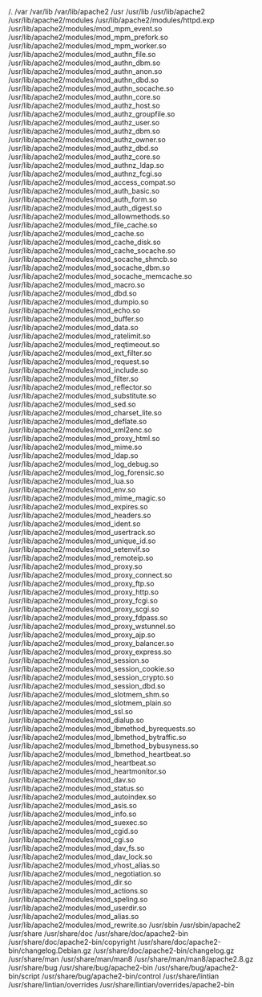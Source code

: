 /.
/var
/var/lib
/var/lib/apache2
/usr
/usr/lib
/usr/lib/apache2
/usr/lib/apache2/modules
/usr/lib/apache2/modules/httpd.exp
/usr/lib/apache2/modules/mod_mpm_event.so
/usr/lib/apache2/modules/mod_mpm_prefork.so
/usr/lib/apache2/modules/mod_mpm_worker.so
/usr/lib/apache2/modules/mod_authn_file.so
/usr/lib/apache2/modules/mod_authn_dbm.so
/usr/lib/apache2/modules/mod_authn_anon.so
/usr/lib/apache2/modules/mod_authn_dbd.so
/usr/lib/apache2/modules/mod_authn_socache.so
/usr/lib/apache2/modules/mod_authn_core.so
/usr/lib/apache2/modules/mod_authz_host.so
/usr/lib/apache2/modules/mod_authz_groupfile.so
/usr/lib/apache2/modules/mod_authz_user.so
/usr/lib/apache2/modules/mod_authz_dbm.so
/usr/lib/apache2/modules/mod_authz_owner.so
/usr/lib/apache2/modules/mod_authz_dbd.so
/usr/lib/apache2/modules/mod_authz_core.so
/usr/lib/apache2/modules/mod_authnz_ldap.so
/usr/lib/apache2/modules/mod_authnz_fcgi.so
/usr/lib/apache2/modules/mod_access_compat.so
/usr/lib/apache2/modules/mod_auth_basic.so
/usr/lib/apache2/modules/mod_auth_form.so
/usr/lib/apache2/modules/mod_auth_digest.so
/usr/lib/apache2/modules/mod_allowmethods.so
/usr/lib/apache2/modules/mod_file_cache.so
/usr/lib/apache2/modules/mod_cache.so
/usr/lib/apache2/modules/mod_cache_disk.so
/usr/lib/apache2/modules/mod_cache_socache.so
/usr/lib/apache2/modules/mod_socache_shmcb.so
/usr/lib/apache2/modules/mod_socache_dbm.so
/usr/lib/apache2/modules/mod_socache_memcache.so
/usr/lib/apache2/modules/mod_macro.so
/usr/lib/apache2/modules/mod_dbd.so
/usr/lib/apache2/modules/mod_dumpio.so
/usr/lib/apache2/modules/mod_echo.so
/usr/lib/apache2/modules/mod_buffer.so
/usr/lib/apache2/modules/mod_data.so
/usr/lib/apache2/modules/mod_ratelimit.so
/usr/lib/apache2/modules/mod_reqtimeout.so
/usr/lib/apache2/modules/mod_ext_filter.so
/usr/lib/apache2/modules/mod_request.so
/usr/lib/apache2/modules/mod_include.so
/usr/lib/apache2/modules/mod_filter.so
/usr/lib/apache2/modules/mod_reflector.so
/usr/lib/apache2/modules/mod_substitute.so
/usr/lib/apache2/modules/mod_sed.so
/usr/lib/apache2/modules/mod_charset_lite.so
/usr/lib/apache2/modules/mod_deflate.so
/usr/lib/apache2/modules/mod_xml2enc.so
/usr/lib/apache2/modules/mod_proxy_html.so
/usr/lib/apache2/modules/mod_mime.so
/usr/lib/apache2/modules/mod_ldap.so
/usr/lib/apache2/modules/mod_log_debug.so
/usr/lib/apache2/modules/mod_log_forensic.so
/usr/lib/apache2/modules/mod_lua.so
/usr/lib/apache2/modules/mod_env.so
/usr/lib/apache2/modules/mod_mime_magic.so
/usr/lib/apache2/modules/mod_expires.so
/usr/lib/apache2/modules/mod_headers.so
/usr/lib/apache2/modules/mod_ident.so
/usr/lib/apache2/modules/mod_usertrack.so
/usr/lib/apache2/modules/mod_unique_id.so
/usr/lib/apache2/modules/mod_setenvif.so
/usr/lib/apache2/modules/mod_remoteip.so
/usr/lib/apache2/modules/mod_proxy.so
/usr/lib/apache2/modules/mod_proxy_connect.so
/usr/lib/apache2/modules/mod_proxy_ftp.so
/usr/lib/apache2/modules/mod_proxy_http.so
/usr/lib/apache2/modules/mod_proxy_fcgi.so
/usr/lib/apache2/modules/mod_proxy_scgi.so
/usr/lib/apache2/modules/mod_proxy_fdpass.so
/usr/lib/apache2/modules/mod_proxy_wstunnel.so
/usr/lib/apache2/modules/mod_proxy_ajp.so
/usr/lib/apache2/modules/mod_proxy_balancer.so
/usr/lib/apache2/modules/mod_proxy_express.so
/usr/lib/apache2/modules/mod_session.so
/usr/lib/apache2/modules/mod_session_cookie.so
/usr/lib/apache2/modules/mod_session_crypto.so
/usr/lib/apache2/modules/mod_session_dbd.so
/usr/lib/apache2/modules/mod_slotmem_shm.so
/usr/lib/apache2/modules/mod_slotmem_plain.so
/usr/lib/apache2/modules/mod_ssl.so
/usr/lib/apache2/modules/mod_dialup.so
/usr/lib/apache2/modules/mod_lbmethod_byrequests.so
/usr/lib/apache2/modules/mod_lbmethod_bytraffic.so
/usr/lib/apache2/modules/mod_lbmethod_bybusyness.so
/usr/lib/apache2/modules/mod_lbmethod_heartbeat.so
/usr/lib/apache2/modules/mod_heartbeat.so
/usr/lib/apache2/modules/mod_heartmonitor.so
/usr/lib/apache2/modules/mod_dav.so
/usr/lib/apache2/modules/mod_status.so
/usr/lib/apache2/modules/mod_autoindex.so
/usr/lib/apache2/modules/mod_asis.so
/usr/lib/apache2/modules/mod_info.so
/usr/lib/apache2/modules/mod_suexec.so
/usr/lib/apache2/modules/mod_cgid.so
/usr/lib/apache2/modules/mod_cgi.so
/usr/lib/apache2/modules/mod_dav_fs.so
/usr/lib/apache2/modules/mod_dav_lock.so
/usr/lib/apache2/modules/mod_vhost_alias.so
/usr/lib/apache2/modules/mod_negotiation.so
/usr/lib/apache2/modules/mod_dir.so
/usr/lib/apache2/modules/mod_actions.so
/usr/lib/apache2/modules/mod_speling.so
/usr/lib/apache2/modules/mod_userdir.so
/usr/lib/apache2/modules/mod_alias.so
/usr/lib/apache2/modules/mod_rewrite.so
/usr/sbin
/usr/sbin/apache2
/usr/share
/usr/share/doc
/usr/share/doc/apache2-bin
/usr/share/doc/apache2-bin/copyright
/usr/share/doc/apache2-bin/changelog.Debian.gz
/usr/share/doc/apache2-bin/changelog.gz
/usr/share/man
/usr/share/man/man8
/usr/share/man/man8/apache2.8.gz
/usr/share/bug
/usr/share/bug/apache2-bin
/usr/share/bug/apache2-bin/script
/usr/share/bug/apache2-bin/control
/usr/share/lintian
/usr/share/lintian/overrides
/usr/share/lintian/overrides/apache2-bin
